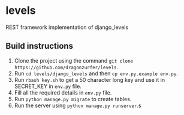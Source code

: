 # levels
REST framework implementation of django_levels

## Build instructions

1. Clone the project using the command `git clone https://github.com/dragonzurfer/levels`.
2. Run `cd levels/django_levels` and then `cp env.py.example env.py`.
3. Run `rbash key.sh` to get a 50 character long key and use it in SECRET_KEY in `env.py` file.
4. Fill all the required details in `env.py` file.
5. Run `python manage.py migrate` to create tables.
6. Run the server using `python manage.py runserver`.s
